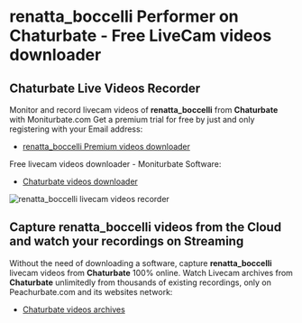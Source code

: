 # renatta_boccelli Performer on Chaturbate - Free LiveCam videos downloader

## Chaturbate Live Videos Recorder

Monitor and record livecam videos of **renatta_boccelli** from **Chaturbate** with Moniturbate.com
Get a premium trial for free by just and only registering with your Email address:
* [renatta_boccelli Premium videos downloader](https://moniturbate.com/request-demo-licence-key.html)

Free livecam videos downloader - Moniturbate Software:
* [Chaturbate videos downloader](https://moniturbate.com/moniturbate-download-software.html)

![renatta_boccelli livecam videos recorder](https://peachurnet.com/templates/moniturbate-software.png)


## Capture renatta_boccelli videos from the Cloud and watch your recordings on Streaming

Without the need of downloading a software, capture **renatta_boccelli** livecam videos from **Chaturbate** 100% online.
Watch Livecam archives from **Chaturbate** unlimitedly from thousands of existing recordings, only on Peachurbate.com and its websites network:
* [Chaturbate videos archives](https://peachurnet.com/)
